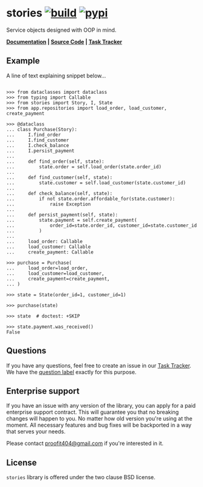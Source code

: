 # stories [![build](https://img.shields.io/github/actions/workflow/status/proofit404/stories/release.yml?branch=release&style=flat-square)](https://github.com/proofit404/stories/actions/workflows/release.yml?query=branch%3Arelease) [![pypi](https://img.shields.io/pypi/v/stories?style=flat-square)](https://pypi.org/project/stories)

Service objects designed with OOP in mind.

**[Documentation](https://proofit404.github.io/stories) |
[Source Code](https://github.com/proofit404/stories) |
[Task Tracker](https://github.com/proofit404/stories/issues)**

## Example

A line of text explaining snippet below…

```pycon

>>> from dataclasses import dataclass
>>> from typing import Callable
>>> from stories import Story, I, State
>>> from app.repositories import load_order, load_customer, create_payment

>>> @dataclass
... class Purchase(Story):
...     I.find_order
...     I.find_customer
...     I.check_balance
...     I.persist_payment
...
...     def find_order(self, state):
...         state.order = self.load_order(state.order_id)
...
...     def find_customer(self, state):
...         state.customer = self.load_customer(state.customer_id)
...
...     def check_balance(self, state):
...         if not state.order.affordable_for(state.customer):
...             raise Exception
...
...     def persist_payment(self, state):
...         state.payment = self.create_payment(
...             order_id=state.order_id, customer_id=state.customer_id
...         )
...
...     load_order: Callable
...     load_customer: Callable
...     create_payment: Callable

>>> purchase = Purchase(
...     load_order=load_order,
...     load_customer=load_customer,
...     create_payment=create_payment,
... )

>>> state = State(order_id=1, customer_id=1)

>>> purchase(state)

>>> state  # doctest: +SKIP

>>> state.payment.was_received()
False

```

## Questions

If you have any questions, feel free to create an issue in our
[Task Tracker](https://github.com/proofit404/stories/issues). We have the
[question label](https://github.com/proofit404/stories/issues?q=is%3Aopen+is%3Aissue+label%3Aquestion)
exactly for this purpose.

## Enterprise support

If you have an issue with any version of the library, you can apply for a paid
enterprise support contract. This will guarantee you that no breaking changes
will happen to you. No matter how old version you're using at the moment. All
necessary features and bug fixes will be backported in a way that serves your
needs.

Please contact [proofit404@gmail.com](mailto:proofit404@gmail.com) if you're
interested in it.

## License

`stories` library is offered under the two clause BSD license.
